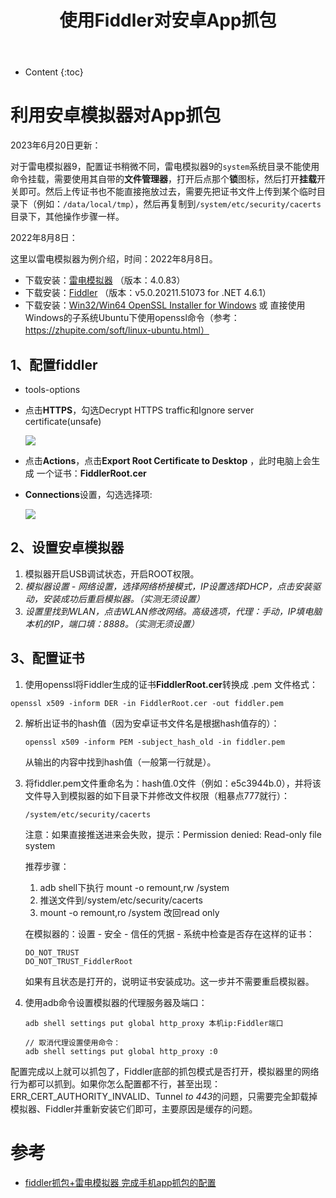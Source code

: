 ﻿---
layout:		post
category:	"soft"
title:		"使用Fiddler对安卓App抓包"

tags:		[fiddler,Android]
---
- Content
{:toc}
# 利用安卓模拟器对App抓包

2023年6月20日更新：

对于雷电模拟器9，配置证书稍微不同，雷电模拟器9的`system`系统目录不能使用命令挂载，需要使用其自带的**文件管理器**，打开后点那个**锁**图标，然后打开**挂载**开关即可。然后上传证书也不能直接拖放过去，需要先把证书文件上传到某个临时目录下（例如：`/data/local/tmp`），然后再复制到`/system/etc/security/cacerts`目录下，其他操作步骤一样。



2022年8月8日：

这里以雷电模拟器为例介绍，时间：2022年8月8日。

- 下载安装：[雷电模拟器](https://www.ldmnq.com/) （版本：4.0.83）
- 下载安装：[Fiddler](https://www.telerik.com/download/fiddler) （版本：v5.0.20211.51073 for .NET 4.6.1）
- 下载安装：[Win32/Win64 OpenSSL Installer for Windows](http://slproweb.com/products/Win32OpenSSL.html) 或 直接使用Windows的子系统Ubuntu下使用openssl命令（参考：https://zhupite.com/soft/linux-ubuntu.html）

## 1、配置fiddler

- tools-options

- 点击**HTTPS**，勾选Decrypt HTTPS traffic和Ignore server certificate(unsafe)

  ![](https://img-blog.csdnimg.cn/20200531161239132.png)

- 点击**Actions**，点击**Export Root Certificate to Desktop** ，此时电脑上会生成 一个证书：**FiddlerRoot.cer**

- **Connections**设置，勾选选择项:

  ![](https://img-blog.csdnimg.cn/202005311612393.png)





## 2、设置安卓模拟器

1. 模拟器开启USB调试状态，开启ROOT权限。
2. *模拟器设置 - 网络设置，选择网络桥接模式，IP设置选择DHCP，点击安装驱动，安装成功后重启模拟器。（实测无须设置）*
3. *设置里找到WLAN，点击WLAN修改网络。高级选项，代理：手动，IP填电脑本机的IP，端口填：8888。（实测无须设置）*



## 3、配置证书

1. 使用openssl将Fiddler生成的证书**FiddlerRoot.cer**转换成 .pem 文件格式：

```
openssl x509 -inform DER -in FiddlerRoot.cer -out fiddler.pem
```

2. 解析出证书的hash值（因为安卓证书文件名是根据hash值存的）：

   ```
   openssl x509 -inform PEM -subject_hash_old -in fiddler.pem
   ```

   从输出的内容中找到hash值（一般第一行就是）。

3. 将fiddler.pem文件重命名为：hash值.0文件（例如：e5c3944b.0），并将该文件导入到模拟器的如下目录下并修改文件权限（粗暴点777就行）：

   ```
   /system/etc/security/cacerts
   ```

   注意：如果直接推送进来会失败，提示：Permission denied: Read-only file system

   推荐步骤：

   1. adb shell下执行 mount -o remount,rw /system 
   2. 推送文件到/system/etc/security/cacerts
   3. mount -o remount,ro /system 改回read only

   在模拟器的：设置 - 安全 - 信任的凭据 - 系统中检查是否存在这样的证书：

   ```
   DO_NOT_TRUST
   DO_NOT_TRUST_FiddlerRoot
   ```

   如果有且状态是打开的，说明证书安装成功。这一步并不需要重启模拟器。

   

5. 使用adb命令设置模拟器的代理服务器及端口：

   ```
   adb shell settings put global http_proxy 本机ip:Fiddler端口
   
   // 取消代理设置使用命令：
   adb shell settings put global http_proxy :0
   ```



配置完成以上就可以抓包了，Fiddler底部的抓包模式是否打开，模拟器里的网络行为都可以抓到。如果你怎么配置都不行，甚至出现：ERR_CERT_AUTHORITY_INVALID、Tunnel *to* *443*的问题，只需要完全卸载掉模拟器、Fiddler并重新安装它们即可，主要原因是缓存的问题。




# 参考

- [fiddler抓包+雷电模拟器 完成手机app抓包的配置](https://www.likecs.com/show-205182531.html)